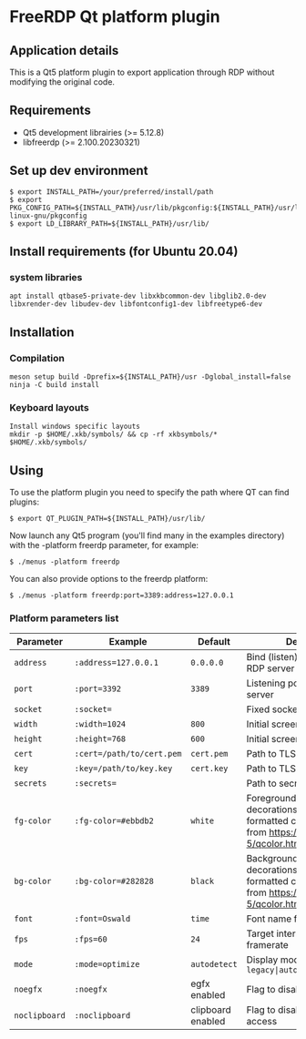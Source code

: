 # FreeRDP Qt platform plugin

## Application details

This is a Qt5 platform plugin to export application through RDP without modifying
the original code.

## Requirements

* Qt5 development librairies (>= 5.12.8)
* libfreerdp (>= 2.100.20230321)

## Set up dev environment
```
$ export INSTALL_PATH=/your/preferred/install/path
$ export PKG_CONFIG_PATH=${INSTALL_PATH}/usr/lib/pkgconfig:${INSTALL_PATH}/usr/lib/x86_64-linux-gnu/pkgconfig
$ export LD_LIBRARY_PATH=${INSTALL_PATH}/usr/lib/
```

## Install requirements (for Ubuntu 20.04)

### system libraries
    apt install qtbase5-private-dev libxkbcommon-dev libglib2.0-dev libxrender-dev libudev-dev libfontconfig1-dev libfreetype6-dev

## Installation

### Compilation
    meson setup build -Dprefix=${INSTALL_PATH}/usr -Dglobal_install=false
    ninja -C build install


### Keyboard layouts
    Install windows specific layouts
    mkdir -p $HOME/.xkb/symbols/ && cp -rf xkbsymbols/* $HOME/.xkb/symbols/

## Using

To use the platform plugin you need to specify the path where QT can find plugins:
```
$ export QT_PLUGIN_PATH=${INSTALL_PATH}/usr/lib/
```

Now launch any Qt5 program (you'll find many in the examples directory) with the
-platform freerdp parameter, for example:
```
$ ./menus -platform freerdp
```

You can also provide options to the freerdp platform:
```
$ ./menus -platform freerdp:port=3389:address=127.0.0.1
```

### Platform parameters list

| Parameter     | Example                   | Default           | Description |
| ------------- | ------------------------- | ----------------- | --- |
| `address`     | `:address=127.0.0.1`      | `0.0.0.0`         | Bind (listen) IP address for the RDP server |
| `port`        | `:port=3392`              | `3389`            | Listening port for the RDP server |
| `socket`      | `:socket=`                |                   | Fixed socket |
| `width`       | `:width=1024`             | `800`             | Initial screen width, in pixels |
| `height`      | `:height=768`             | `600`             | Initial screen height, in pixels |
| `cert`        | `:cert=/path/to/cert.pem` | `cert.pem`        | Path to TLS certificate |
| `key`         | `:key=/path/to/key.key`   | `cert.key`        | Path to TLS key |
| `secrets`     | `:secrets=`               |                   | Path to secrets file |
| `fg-color`    | `:fg-color=#ebbdb2`       | `white`           | Foreground color for window decorations, accepts hex-formatted colors and colors from https://doc.qt.io/qt-5/qcolor.html#setNamedColor |
| `bg-color`    | `:bg-color=#282828`       | `black`           | Background color for window decorations, accepts hex-formatted colors and colors from https://doc.qt.io/qt-5/qcolor.html#setNamedColor |
| `font`        | `:font=Oswald`            | `time`            | Font name for window titles |
| `fps`         | `:fps=60`                 | `24`              | Target internal rendering framerate |
| `mode`        | `:mode=optimize`          | `autodetect`      | Display modes. Values: `legacy\|autodetect\|optimize` |
| `noegfx`      | `:noegfx`                 | egfx enabled      | Flag to disable egfx rendering |
| `noclipboard` | `:noclipboard`            | clipboard enabled | Flag to disable clipboard access |
